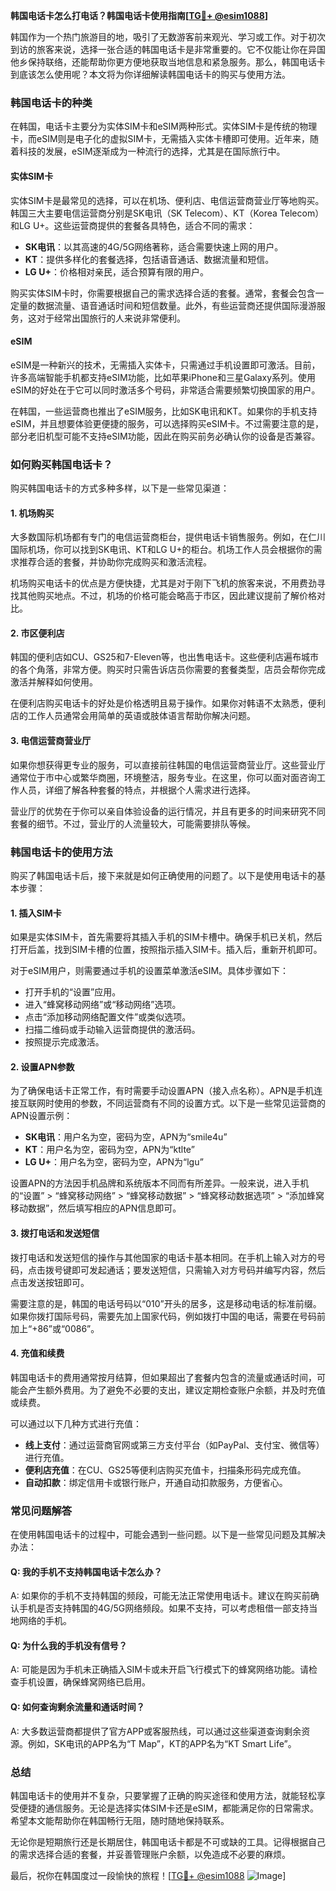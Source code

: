 **韩国电话卡怎么打电话？韩国电话卡使用指南[[TG💪+ @esim1088](https://t.me/s/esim1088)]**

韩国作为一个热门旅游目的地，吸引了无数游客前来观光、学习或工作。对于初次到访的旅客来说，选择一张合适的韩国电话卡是非常重要的。它不仅能让你在异国他乡保持联络，还能帮助你更方便地获取当地信息和紧急服务。那么，韩国电话卡到底该怎么使用呢？本文将为你详细解读韩国电话卡的购买与使用方法。

### 韩国电话卡的种类

在韩国，电话卡主要分为实体SIM卡和eSIM两种形式。实体SIM卡是传统的物理卡，而eSIM则是电子化的虚拟SIM卡，无需插入实体卡槽即可使用。近年来，随着科技的发展，eSIM逐渐成为一种流行的选择，尤其是在国际旅行中。

#### 实体SIM卡

实体SIM卡是最常见的选择，可以在机场、便利店、电信运营商营业厅等地购买。韩国三大主要电信运营商分别是SK电讯（SK Telecom）、KT（Korea Telecom）和LG U+。这些运营商提供的套餐各具特色，适合不同的需求：

- **SK电讯**：以其高速的4G/5G网络著称，适合需要快速上网的用户。
- **KT**：提供多样化的套餐选择，包括语音通话、数据流量和短信。
- **LG U+**：价格相对亲民，适合预算有限的用户。

购买实体SIM卡时，你需要根据自己的需求选择合适的套餐。通常，套餐会包含一定量的数据流量、语音通话时间和短信数量。此外，有些运营商还提供国际漫游服务，这对于经常出国旅行的人来说非常便利。

#### eSIM

eSIM是一种新兴的技术，无需插入实体卡，只需通过手机设置即可激活。目前，许多高端智能手机都支持eSIM功能，比如苹果iPhone和三星Galaxy系列。使用eSIM的好处在于它可以同时激活多个号码，非常适合需要频繁切换国家的用户。

在韩国，一些运营商也推出了eSIM服务，比如SK电讯和KT。如果你的手机支持eSIM，并且想要体验更便捷的服务，可以选择购买eSIM卡。不过需要注意的是，部分老旧机型可能不支持eSIM功能，因此在购买前务必确认你的设备是否兼容。

### 如何购买韩国电话卡？

购买韩国电话卡的方式多种多样，以下是一些常见渠道：

#### 1. 机场购买

大多数国际机场都有专门的电信运营商柜台，提供电话卡销售服务。例如，在仁川国际机场，你可以找到SK电讯、KT和LG U+的柜台。机场工作人员会根据你的需求推荐合适的套餐，并协助你完成购买和激活流程。

机场购买电话卡的优点是方便快捷，尤其是对于刚下飞机的旅客来说，不用费劲寻找其他购买地点。不过，机场的价格可能会略高于市区，因此建议提前了解价格对比。

#### 2. 市区便利店

韩国的便利店如CU、GS25和7-Eleven等，也出售电话卡。这些便利店遍布城市的各个角落，非常方便。购买时只需告诉店员你需要的套餐类型，店员会帮你完成激活并解释如何使用。

在便利店购买电话卡的好处是价格透明且易于操作。如果你对韩语不太熟悉，便利店的工作人员通常会用简单的英语或肢体语言帮助你解决问题。

#### 3. 电信运营商营业厅

如果你想获得更专业的服务，可以直接前往韩国的电信运营商营业厅。这些营业厅通常位于市中心或繁华商圈，环境整洁，服务专业。在这里，你可以面对面咨询工作人员，详细了解各种套餐的特点，并根据个人需求进行选择。

营业厅的优势在于你可以亲自体验设备的运行情况，并且有更多的时间来研究不同套餐的细节。不过，营业厅的人流量较大，可能需要排队等候。

### 韩国电话卡的使用方法

购买了韩国电话卡后，接下来就是如何正确使用的问题了。以下是使用电话卡的基本步骤：

#### 1. 插入SIM卡

如果是实体SIM卡，首先需要将其插入手机的SIM卡槽中。确保手机已关机，然后打开后盖，找到SIM卡槽的位置，按照指示插入SIM卡。插入后，重新开机即可。

对于eSIM用户，则需要通过手机的设置菜单激活eSIM。具体步骤如下：
- 打开手机的“设置”应用。
- 进入“蜂窝移动网络”或“移动网络”选项。
- 点击“添加移动网络配置文件”或类似选项。
- 扫描二维码或手动输入运营商提供的激活码。
- 按照提示完成激活。

#### 2. 设置APN参数

为了确保电话卡正常工作，有时需要手动设置APN（接入点名称）。APN是手机连接互联网时使用的参数，不同运营商有不同的设置方式。以下是一些常见运营商的APN设置示例：

- **SK电讯**：用户名为空，密码为空，APN为“smile4u”
- **KT**：用户名为空，密码为空，APN为“ktlte”
- **LG U+**：用户名为空，密码为空，APN为“lgu”

设置APN的方法因手机品牌和系统版本不同而有所差异。一般来说，进入手机的“设置” > “蜂窝移动网络” > “蜂窝移动数据” > “蜂窝移动数据选项” > “添加蜂窝移动数据”，然后填写相应的APN信息即可。

#### 3. 拨打电话和发送短信

拨打电话和发送短信的操作与其他国家的电话卡基本相同。在手机上输入对方的号码，点击拨号键即可发起通话；要发送短信，只需输入对方号码并编写内容，然后点击发送按钮即可。

需要注意的是，韩国的电话号码以“010”开头的居多，这是移动电话的标准前缀。如果你拨打国际号码，需要先加上国家代码，例如拨打中国的电话，需要在号码前加上“+86”或“0086”。

#### 4. 充值和续费

韩国电话卡的费用通常按月结算，但如果超出了套餐内包含的流量或通话时间，可能会产生额外费用。为了避免不必要的支出，建议定期检查账户余额，并及时充值或续费。

可以通过以下几种方式进行充值：
- **线上支付**：通过运营商官网或第三方支付平台（如PayPal、支付宝、微信等）进行充值。
- **便利店充值**：在CU、GS25等便利店购买充值卡，扫描条形码完成充值。
- **自动扣款**：绑定信用卡或银行账户，开通自动扣款服务，方便省心。

### 常见问题解答

在使用韩国电话卡的过程中，可能会遇到一些问题。以下是一些常见问题及其解决办法：

#### Q: 我的手机不支持韩国电话卡怎么办？
A: 如果你的手机不支持韩国的频段，可能无法正常使用电话卡。建议在购买前确认手机是否支持韩国的4G/5G网络频段。如果不支持，可以考虑租借一部支持当地网络的手机。

#### Q: 为什么我的手机没有信号？
A: 可能是因为手机未正确插入SIM卡或未开启飞行模式下的蜂窝网络功能。请检查手机设置，确保蜂窝网络已启用。

#### Q: 如何查询剩余流量和通话时间？
A: 大多数运营商都提供了官方APP或客服热线，可以通过这些渠道查询剩余资源。例如，SK电讯的APP名为“T Map”，KT的APP名为“KT Smart Life”。

### 总结

韩国电话卡的使用并不复杂，只要掌握了正确的购买途径和使用方法，就能轻松享受便捷的通信服务。无论是选择实体SIM卡还是eSIM，都能满足你的日常需求。希望本文能帮助你在韩国畅行无阻，随时随地保持联系。

无论你是短期旅行还是长期居住，韩国电话卡都是不可或缺的工具。记得根据自己的需求选择合适的套餐，并妥善管理账户余额，以免造成不必要的麻烦。

最后，祝你在韩国度过一段愉快的旅程！[[TG💪+ @esim1088](https://t.me/s/esim1088) ![Image](https://i.postimg.cc/4NQfJmqS/Snipaste-2025-05-13-00-14-12.png)]